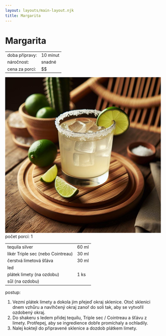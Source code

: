 ```yaml
---
layout: layouts/main-layout.njk
title: Margarita
---
```


<div class="recipe__title">

# Margarita

</div>

<div class="recipe__preparation-overview">
    <table>
    <tr>
        <td>doba přípravy:</td>
        <td>10 minut</td>
    </tr>
    <tr>
        <td>náročnost:</td>
        <td>snadné</td>
    </tr>
    <tr>
        <td>cena za porci:</td>
        <td>$$</td>
    </tr>
    </table>
</div>

<img class="recipe__photo" src="/images/margarita.jpg" alt="Margarita">

<div class="recipe__portions">
počet porcí: 1 
</div>


<div class="recipe__ingredients">
    <table>
    <tr>
        <td>tequila silver</td>
        <td>60 ml</td>
    </tr>
    <tr>
        <td>likér Triple sec (nebo Cointreau)</td>
        <td>30 ml</td>
    </tr>
    <tr>
        <td>čerstvá limetová šťáva</td>
        <td>30 ml</td>
    </tr>
    <tr>
        <td>led</td>
        <td></td>
    </tr>
    <tr>
        <td>plátek limety (na ozdobu)</td>
        <td>1 ks</td>
    </tr>
    <tr>
        <td>sůl (na ozdobu)</td>
        <td></td>
    </tr>
    </table>
</div>

<div class="recipe__howto">

postup:
1. Vezmi plátek limety a dokola jim přejeď okraj sklenice. Otoč sklenici dnem vzhůru a navlhčený okraj zanoř do soli tak, aby se vytvořil ozdobený okraj.
2. Do shakeru s ledem přidej tequilu, Triple sec / Cointreau a šťávu z limety. Protřepej, aby se ingredience dobře promíchaly a ochladily.
3. Nalej koktejl do připravené sklenice a dozdob plátkem limety.

</div>
